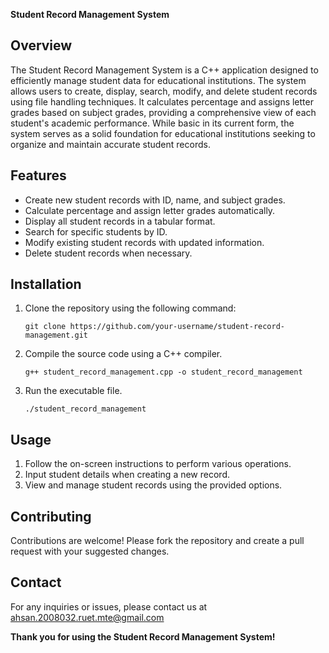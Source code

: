 **Student Record Management System**

## Overview

The Student Record Management System is a C++ application designed to efficiently manage student data for educational institutions.
The system allows users to create, display, search, modify, and delete student records using file handling techniques. It calculates 
percentage and assigns letter grades based on subject grades, providing a comprehensive view of each student's academic performance.
While basic in its current form, the system serves as a solid foundation for educational institutions seeking to organize and maintain
accurate student records.

## Features

- Create new student records with ID, name, and subject grades.
- Calculate percentage and assign letter grades automatically.
- Display all student records in a tabular format.
- Search for specific students by ID.
- Modify existing student records with updated information.
- Delete student records when necessary.

## Installation

1. Clone the repository using the following command:
   ```
   git clone https://github.com/your-username/student-record-management.git
   ```

2. Compile the source code using a C++ compiler.
   ```
   g++ student_record_management.cpp -o student_record_management
   ```

3. Run the executable file.
   ```
   ./student_record_management
   ```

## Usage

1. Follow the on-screen instructions to perform various operations.
2. Input student details when creating a new record.
3. View and manage student records using the provided options.

## Contributing

Contributions are welcome! Please fork the repository and create a pull request with your suggested changes.


## Contact

For any inquiries or issues, please contact us at ahsan.2008032.ruet.mte@gmail.com

**Thank you for using the Student Record Management System!**

